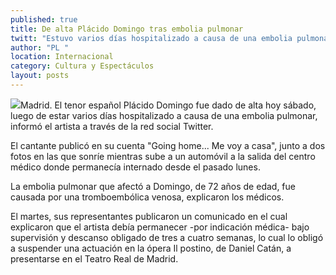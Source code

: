 ```yaml
---
published: true
title: De alta Plácido Domingo tras embolia pulmonar
twitt: "Estuvo varios días hospitalizado a causa de una embolia pulmonar, informó el artista a través de la red social Twitter"
author: "PL "
location: Internacional
category: Cultura y Espectáculos
layout: posts
---
```


![](http://i.imgur.com/xCfkLNcm.jpg)Madrid. El tenor español Plácido Domingo fue dado de alta hoy sábado, luego de estar varios días hospitalizado a causa de una embolia pulmonar, informó el artista a través de la red social Twitter.

El cantante publicó en su cuenta "Going home... Me voy a casa", junto a dos fotos en las que sonríe mientras sube a un automóvil a la salida del centro médico donde permanecía internado desde el pasado lunes.

La embolia pulmonar que afectó a Domingo, de 72 años de edad, fue causada por una tromboembólica venosa, explicaron los médicos.

El martes, sus representantes publicaron un comunicado en el cual explicaron que el artista debía permanecer -por indicación médica- bajo supervisión y descanso obligado de tres a cuatro semanas, lo cual lo obligó a suspender una actuación en la ópera Il postino, de Daniel Catán, a presentarse en el Teatro Real de Madrid.
